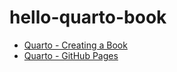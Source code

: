 # hello-quarto-book

- [Quarto - Creating a Book](https://quarto.org/docs/books/)
- [Quarto - GitHub Pages](https://quarto.org/docs/publishing/github-pages.html)
